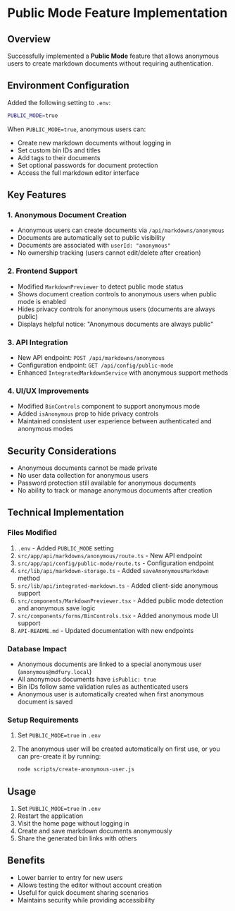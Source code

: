 # Public Mode Feature Implementation

## Overview

Successfully implemented a **Public Mode** feature that allows anonymous users to create markdown documents without requiring authentication.

## Environment Configuration

Added the following setting to `.env`:

```bash
PUBLIC_MODE=true
```

When `PUBLIC_MODE=true`, anonymous users can:

- Create new markdown documents without logging in
- Set custom bin IDs and titles
- Add tags to their documents
- Set optional passwords for document protection
- Access the full markdown editor interface

## Key Features

### 1. Anonymous Document Creation

- Anonymous users can create documents via `/api/markdowns/anonymous`
- Documents are automatically set to public visibility
- Documents are associated with `userId: "anonymous"`
- No ownership tracking (users cannot edit/delete after creation)

### 2. Frontend Support

- Modified `MarkdownPreviewer` to detect public mode status
- Shows document creation controls to anonymous users when public mode is enabled
- Hides privacy controls for anonymous users (documents are always public)
- Displays helpful notice: "Anonymous documents are always public"

### 3. API Integration

- New API endpoint: `POST /api/markdowns/anonymous`
- Configuration endpoint: `GET /api/config/public-mode`
- Enhanced `IntegratedMarkdownService` with anonymous support methods

### 4. UI/UX Improvements

- Modified `BinControls` component to support anonymous mode
- Added `isAnonymous` prop to hide privacy controls
- Maintained consistent user experience between authenticated and anonymous modes

## Security Considerations

- Anonymous documents cannot be made private
- No user data collection for anonymous users
- Password protection still available for anonymous documents
- No ability to track or manage anonymous documents after creation

## Technical Implementation

### Files Modified

1. `.env` - Added `PUBLIC_MODE` setting
2. `src/app/api/markdowns/anonymous/route.ts` - New API endpoint
3. `src/app/api/config/public-mode/route.ts` - Configuration endpoint
4. `src/lib/api/markdown-storage.ts` - Added `saveAnonymousMarkdown` method
5. `src/lib/api/integrated-markdown.ts` - Added client-side anonymous support
6. `src/components/MarkdownPreviewer.tsx` - Added public mode detection and anonymous save logic
7. `src/components/forms/BinControls.tsx` - Added anonymous mode UI support
8. `API-README.md` - Updated documentation with new endpoints

### Database Impact

- Anonymous documents are linked to a special anonymous user (`anonymous@mdfury.local`)
- All anonymous documents have `isPublic: true`
- Bin IDs follow same validation rules as authenticated users
- Anonymous user is automatically created when first anonymous document is saved

### Setup Requirements

1. Set `PUBLIC_MODE=true` in `.env`
2. The anonymous user will be created automatically on first use, or you can pre-create it by running:

   ```bash
   node scripts/create-anonymous-user.js
   ```

## Usage

1. Set `PUBLIC_MODE=true` in `.env`
2. Restart the application
3. Visit the home page without logging in
4. Create and save markdown documents anonymously
5. Share the generated bin links with others

## Benefits

- Lower barrier to entry for new users
- Allows testing the editor without account creation
- Useful for quick document sharing scenarios
- Maintains security while providing accessibility
